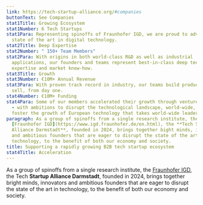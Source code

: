 ```yaml
---
link: https://tech-startup-alliance.org/#companies
buttonText: See Companies
stat1Title: Growing Ecosystem
stat1Number: 6 Tech Startups
stat1Para: Representing spinoffs of Fraunhofer IGD, we are proud to advance the
  state of the art in digital technology.
stat2Title: Deep Expertise
stat2Number: " 150+ Team Members"
stat2Para: With origins in both world-class R&D as well as industrial
  applications, our founders and teams represent best-in-class deep tech
  expertise and market know-how.
stat3Title: Growth
stat3Number: €10M+ Annual Revenue
stat3Para: With proven track record in industry, our teams build products that
  sell, from day one.
stat4Number: €10M+ Funding
stat4Para: Some of our members accelerated their growth through venture capital
  - with ambitions to disrupt the technological landscape, world-wide, and
  foster the growth of European technology that takes world-wide leadership.
paragraph: As a group of spinoffs from a single research institute, the
  [Fraunhofer IGD](https://www.igd.fraunhofer.de/en.html), the **Tech Startup
  Alliance Darmstadt**, founded in 2024, brings together bight minds, innovators
  and ambitious founders that are eager to disrupt the state of the art in
  technology, to the benefit of both our economy and society.
title: Supporting a rapidly growing B2B tech startup ecosystem
stat4Title: Acceleration
---
```

As a group of spinoffs from a single research institute, the [Fraunhofer IGD](https://www.igd.fraunhofer.de/en.html), the Tech **Startup Alliance Darmstadt**, founded in 2024, brings together bright minds, innovators and ambitious founders that are eager to disrupt the state of the art in technology, to the benefit of both our economy and society.

